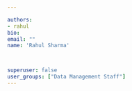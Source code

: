 ```yaml
---

authors:
- rahul
bio: 
email: ""
name: 'Rahul Sharma'



superuser: false
user_groups: ["Data Management Staff"]
---
```



